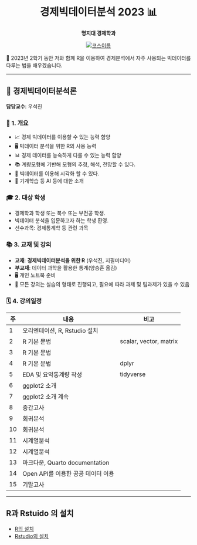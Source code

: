 <div align="center">

# 경제빅데이터분석 2023 📊

**명지대 경제학과** 

[![코스이름](https://img.shields.io/badge/경제-빅데이터분석론-blue?style=for-the-badge&logo=r&logoColor=white)]()

</div>

📌 2023년 2학기 동안 저와 함께 R을 이용하여 경제분석에서 자주 사용되는 빅데이터를 다루는 법을 배우겠습니다. 

--- 

## 📘 경제빅데이터분석론

**담당교수**: 우석진

### 📝 1. 개요

- 📈 경제 빅데이터를 이용할 수 있는 능력 함양
- 🖥 빅데이터 분석을 위한 R의 사용 능력
- 📊 경제 데이터를 능숙하게 다룰 수 있는 능력 함양
- 📚 계량모형에 기반해 모형의 추정, 해석, 전망할 수 있다.
- 🎨 빅데이터를 이용해 시각화 할 수 있다.
- 🤖 기계학습 등 AI 등에 대한 소개

### 🎓 2. 대상 학생

- 경제학과 학생 또는 복수 또는 부전공 학생. 
- 빅데이터 분석을 입문하고자 하는 학생 환영.
- 선수과목: 경제통계학 등 관련 과목

### 📚 3. 교재 및 강의

- **교재**: **경제빅데이터분석을 위한 R** (우석진, 지필미디어)
- **부교재**: 데이터 과학을 활용한 통계(양승훈 옮김)
- 🖥 개인 노트북 준비
- 📝 모든 강의는 실습의 형태로 진행되고, 필요에 따라 과제 및 팀과제가 있을 수 있음

### 🗓 4. 강의일정


| 주 | 내용 | 비고 |
| --- | --- | --- |
| 1 | 오리엔테이션, R, Rstudio 설치 |  |
| 2 | R 기본 문법 | scalar, vector, matrix |
| 3 | R 기본 문법 | |
| 4 | R 기본 문법 | dplyr |
| 5 | EDA 및 요약통계량 작성 | tidyverse |
| 6 | ggplot2 소개 | |
| 7 | ggplot2 소개 계속 | |
| 8 | 중간고사 | |
| 9 | 회귀분석  | |
| 10 | 회귀분석 | |
| 11 | 시계열분석 | |
| 12 | 시계열분석 | |
| 13 | 마크다운, Quarto documentation | |
| 14 | Open API를 이용한 공공 데이터 이용 | |
| 15 | 기말고사 | |


---

## R과 Rstuido 의 설치

- [R의 설치](https://cloud.r-project.org/)
- [Rstudio의 설치](https://posit.co/products/open-source/rstudio/)





